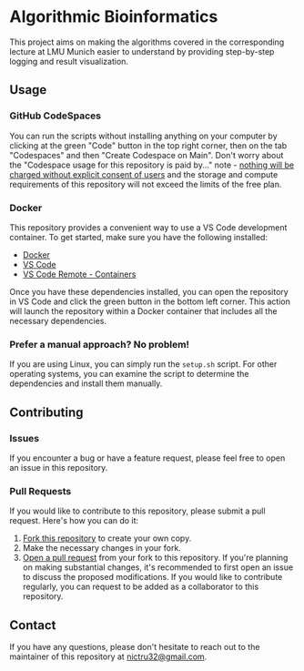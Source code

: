 # Algorithmic Bioinformatics

This project aims on making the algorithms covered in the corresponding lecture at LMU Munich easier to understand by providing step-by-step logging and result visualization.

## Usage

### GitHub CodeSpaces
You can run the scripts without installing anything on your computer by clicking at the green "Code" button in the top right corner, then on the tab "Codespaces" and then "Create Codespace on Main". 
Don't worry about the "Codespace usage for this repository is paid by..." note - [nothing will be charged without explicit consent of users](https://docs.github.com/en/billing/managing-billing-for-github-codespaces/about-billing-for-github-codespaces#setting-a-spending-limit) and the storage and compute requirements of this repository will not exceed the limits of the free plan.

### Docker
This repository provides a convenient way to use a VS Code development container. To get started, make sure you have the following installed:
- [Docker](https://docs.docker.com/get-docker/)
- [VS Code](https://code.visualstudio.com/download)
- [VS Code Remote - Containers](vscode:extension/ms-vscode-remote.remote-containers)

Once you have these dependencies installed, you can open the repository in VS Code and click the green button in the bottom left corner. This action will launch the repository within a Docker container that includes all the necessary dependencies.

### Prefer a manual approach? No problem!
If you are using Linux, you can simply run the `setup.sh` script. For other operating systems, you can examine the script to determine the dependencies and install them manually.

## Contributing

### Issues
If you encounter a bug or have a feature request, please feel free to open an issue in this repository.

### Pull Requests
If you would like to contribute to this repository, please submit a pull request. Here's how you can do it:
1. [Fork this repository](https://docs.github.com/en/get-started/quickstart/fork-a-repo) to create your own copy.
2. Make the necessary changes in your fork.
3. [Open a pull request](https://docs.github.com/en/github/collaborating-with-issues-and-pull-requests/creating-a-pull-request-from-a-fork) from your fork to this repository.
If you're planning on making substantial changes, it's recommended to first open an issue to discuss the proposed modifications. If you would like to contribute regularly, you can request to be added as a collaborator to this repository.

## Contact
If you have any questions, please don't hesitate to reach out to the maintainer of this repository at [nictru32@gmail.com](mailto:nictru32@gmail.com).
